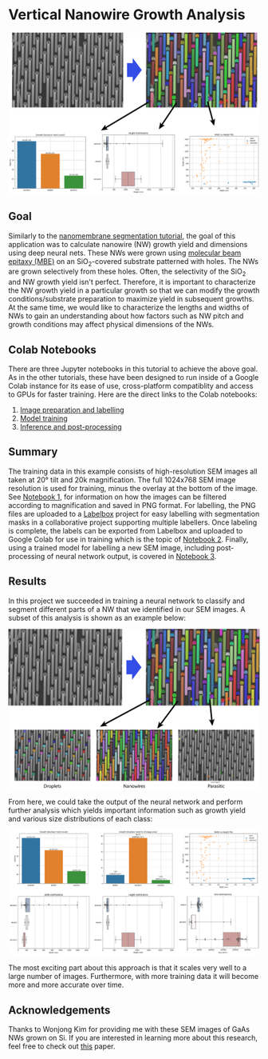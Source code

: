 # Vertical Nanowire Growth Analysis
![NM Segementation Summary](../imgs/nw_summary.png)

## Goal
Similarly to the [nanomembrane segmentation tutorial](https://github.com/Martin09/DeepSEM/tree/master/segmentation-NMs), the goal of this application was to calculate nanowire (NW) growth yield and dimensions using deep neural nets. These NWs were grown using [molecular beam epitaxy (MBE)](https://en.wikipedia.org/wiki/Molecular-beam_epitaxy) on an SiO<sub>2</sub>-covered substrate patterned with holes. The NWs are grown selectively from these holes. Often, the selectivity of the SiO<sub>2</sub> and NW growth yield isn't perfect. Therefore, it is important to characterize the NW growth yield in a particular growth so that we can modify the growth conditions/substrate preparation to maximize yield in subsequent growths. At the same time, we would like to characterize the lengths and widths of NWs to gain an understanding about how factors such as NW pitch and growth conditions may affect physical dimensions of the NWs.

## Colab Notebooks
There are three Jupyter notebooks in this tutorial to achieve the above goal. As in the other tutorials, these have been designed to run inside of a Google Colab instance for its ease of use, cross-platform compatiblity and access to GPUs for faster training. Here are the direct links to the Colab notebooks:
1. [Image preparation and labelling](https://colab.research.google.com/github/Martin09/DeepSEM/blob/master/segmentation-NWs/1_nw_seg_image_prep.ipynb)
2. [Model training](https://colab.research.google.com/github/Martin09/DeepSEM/blob/master/segmentation-NWs/2_nw_seg_training.ipynb)
3. [Inference and post-processing](https://colab.research.google.com/github/Martin09/DeepSEM/blob/master/segmentation-NWs/3_nw_seg_inference.ipynb)

## Summary
The training data in this example consists of high-resolution SEM images all taken at 20° tilt and 20k magnification. The full 1024x768 SEM image resolution is used for training, minus the overlay at the bottom of the image. See [Notebook 1](https://colab.research.google.com/github/Martin09/DeepSEM/blob/master/segmentation-NWs/1_nw_seg_image_prep.ipynb), for information on how the images can be filtered according to magnification and saved in PNG format. For labelling, the PNG files are uploaded to a [Labelbox](https://labelbox.com) project for easy labelling with segmentation masks in a collaborative project supporting multiple labellers. Once labeling is complete, the labels can be exported from Labelbox and uploaded to Google Colab for use in training which is the topic of [Notebook 2](https://colab.research.google.com/github/Martin09/DeepSEM/blob/master/segmentation-NWs/2_nw_seg_training.ipynb). Finally, using a trained model for labelling a new SEM image, including post-processing of neural network output, is covered in [Notebook 3](https://colab.research.google.com/github/Martin09/DeepSEM/blob/master/segmentation-NWs/3_nw_seg_inference.ipynb).

## Results
In this project we succeeded in training a neural network to classify and segment different parts of a NW that we identified in our SEM images. A subset of this analysis is shown as an example below:

![NW Segementation](../imgs/nw_classification.png)

From here, we could take the output of the neural network and perform further analysis which yields important information such as growth yield and various size distributions of each class:

![NW Analysis](../imgs/nw_analysis.png)

The most exciting part about this approach is that it scales very well to a large number of images. Furthermore, with more training data it will become more and more accurate over time.

## Acknowledgements
Thanks to Wonjong Kim for providing me with these SEM images of GaAs NWs grown on Si. If you are interested in learning more about this research, feel free to check out [this](https://www.nature.com/articles/s41467-019-08807-9) paper.
